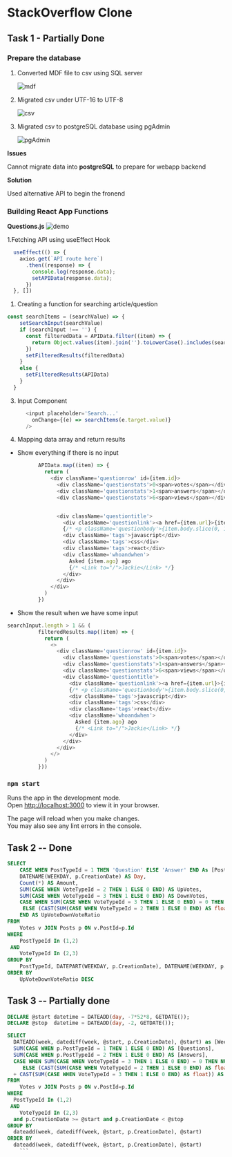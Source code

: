# StackOverflow Clone

## Task 1 - Partially Done



### Prepare the database

1. Converted MDF file to csv using SQL server

    ![mdf](sql2.png)

2. Migrated csv under UTF-16 to UTF-8

    ![csv](sql3.png)

3. Migrated csv to postgreSQL database using pgAdmin

    ![pgAdmin](sql4.png)

**Issues**

Cannot migrate data into **postgreSQL** to prepare for webapp backend

**Solution**

Used alternative API to begin the fronend

### Building React App Functions



**Questions.js**
    ![demo](demo.gif)


1.Fetching API using useEffect Hook

```js
  useEffect(() => {
    axios.get(`API route here`)
      .then((response) => {
        console.log(response.data);
        setAPIData(response.data);
      })
  }, [])

```

1. Creating a function for searching article/question

```js
const searchItems = (searchValue) => {
    setSearchInput(searchValue)
    if (searchInput !== '') {
      const filteredData = APIData.filter((item) => {
        return Object.values(item).join('').toLowerCase().includes(searchInput.toLowerCase())
      })
      setFilteredResults(filteredData)
    }
    else {
      setFilteredResults(APIData)
    }
  }
```

3. Input Component

```js
      <input placeholder='Search...'
        onChange={(e) => searchItems(e.target.value)}
      />
```

4. Mapping data array and return results

- Show everything if there is no input

```js
          APIData.map((item) => {
            return (
              <div className='questionrow' id={item.id}>
                <div className='questionstats'>0<span>votes</span></div>
                <div className='questionstats'>1<span>answers</span></div>
                <div className='questionstats'>6<span>views</span></div>


                <div className='questiontitle'>
                  <div className='questionlink'><a href={item.url}>{item.title}</a></div>
                  {/* <p className='questionbody'>{item.body.slice(0, 140)}...</p> */}
                  <div className='tags'>javascript</div>
                  <div className='tags'>css</div>
                  <div className='tags'>react</div>
                  <div className='whoandwhen'>
                    Asked {item.ago} ago
                    {/* <Link to="/">Jackie</Link> */}
                  </div>
                </div>
              </div>
            )
          })
```

- Show the result when we have some input

```js
searchInput.length > 1 && (
          filteredResults.map((item) => {
            return (
              <>
                <div className='questionrow' id={item.id}>
                  <div className='questionstats'>0<span>votes</span></div>
                  <div className='questionstats'>1<span>answers</span></div>
                  <div className='questionstats'>6<span>views</span></div>
                  <div className='questiontitle'>
                    <div className='questionlink'><a href={item.url}>{item.title}</a></div>
                    {/* <p className='questionbody'>{item.body.slice(0, 140)}...</p> */}
                    <div className='tags'>javascript</div>
                    <div className='tags'>css</div>
                    <div className='tags'>react</div>
                    <div className='whoandwhen'>
                      Asked {item.ago} ago
                      {/* <Link to="/">Jackie</Link> */}
                    </div>
                  </div>
                </div>
              </>
            )
          }))
```


### `npm start`

Runs the app in the development mode.\
Open [http://localhost:3000](http://localhost:3000) to view it in your browser.

The page will reload when you make changes.\
You may also see any lint errors in the console.


## Task 2 -- Done

``` sql
SELECT
    CASE WHEN PostTypeId = 1 THEN 'Question' ELSE 'Answer' END As [Post Type],
    DATENAME(WEEKDAY, p.CreationDate) AS Day,
    Count(*) AS Amount,
    SUM(CASE WHEN VoteTypeId = 2 THEN 1 ELSE 0 END) AS UpVotes,
    SUM(CASE WHEN VoteTypeId = 3 THEN 1 ELSE 0 END) AS DownVotes,
    CASE WHEN SUM(CASE WHEN VoteTypeId = 3 THEN 1 ELSE 0 END) = 0 THEN NULL
     ELSE (CAST(SUM(CASE WHEN VoteTypeId = 2 THEN 1 ELSE 0 END) AS float) / CAST(SUM(CASE WHEN VoteTypeId = 3 THEN 1 ELSE 0 END) AS float))
    END AS UpVoteDownVoteRatio
FROM
    Votes v JOIN Posts p ON v.PostId=p.Id
WHERE
    PostTypeId In (1,2)
 AND
    VoteTypeId In (2,3)
GROUP BY
    PostTypeId, DATEPART(WEEKDAY, p.CreationDate), DATENAME(WEEKDAY, p.CreationDate)
ORDER BY
    UpVoteDownVoteRatio DESC
```

## Task 3 -- Partially done

``` sql
DECLARE @start datetime = DATEADD(day, -7*52*8, GETDATE());
DECLARE @stop  datetime = DATEADD(day, -2, GETDATE());

SELECT
  DATEADD(week, datediff(week, @start, p.CreationDate), @start) as [Week],
  SUM(CASE WHEN p.PostTypeId = 1 THEN 1 ELSE 0 END) AS [Questions],
  SUM(CASE WHEN p.PostTypeId = 2 THEN 1 ELSE 0 END) AS [Answers],
  CASE WHEN SUM(CASE WHEN VoteTypeId = 3 THEN 1 ELSE 0 END) = 0 THEN NULL
     ELSE (CAST(SUM(CASE WHEN VoteTypeId = 2 THEN 1 ELSE 0 END) AS float)
  + CAST(SUM(CASE WHEN VoteTypeId = 3 THEN 1 ELSE 0 END) AS float)) AS [Votes]
FROM
    Votes v JOIN Posts p ON v.PostId=p.Id
WHERE
  PostTypeId In (1,2)
 AND
    VoteTypeId In (2,3)
  and p.CreationDate >= @start and p.CreationDate < @stop
GROUP BY
  dateadd(week, datediff(week, @start, p.CreationDate), @start)
ORDER BY
  dateadd(week, datediff(week, @start, p.CreationDate), @start)
    ```
```

